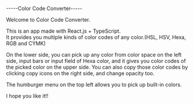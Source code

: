 -----Color Code Converter-----

Welcome to Color Code Converter.

This is an app made with React.js + TypeScript.<br/>
It provides you multiple kinds of color codes of any color.(HSL, HSV, Hexa, RGB and CYMK)

On the lower side, you can pick up any color from color space on the left side, input bars or input field of Hexa color, and it gives you color codes of the picked color on the upper side.
You can also copy those color codes by clicking copy icons on the right side, and change opacity too.

The humburger menu on the top left allows you to pick up built-in colors.

I hope you like it!!